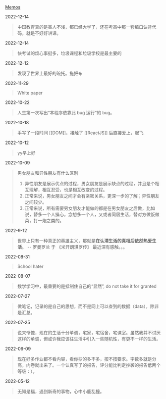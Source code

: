 [Memos](https://memos.ynchen.me/)

2022-12-14
> 中国教育真的是害人不浅，都已经大学了，还在考高中那一套编口诀背代码，就是不好好讲课。

2022-12-14
> 快考试的烦心事挺多，垃圾课程和垃圾学校是最主要的

2022-12-12
> 发现了世界上最好的碗托。拖把布

2022-11-29
> White paper 

2022-10-22	
> 人生第一次写出“本程序依靠此 bug 运行”的 bug。

2022-10-18
> 手写了一段时间 [[DOM]]，接触了 [[ReactJS]] 后直接爱上，起飞

2022-10-12
> yy早上好

2022-10-09
> 男女朋友和异性朋友有什么区别
> 1. 异性朋友是展示优点的过程，男女朋友是展示缺点的过程，并且是个相互理解，相互忍受，也是相互改变的过程。
> 2. 正常来说，男女朋友之间才会有亲密关系，更深一步的了解；异性朋友之间较少。
> 3. 正常来说，所有需要男女朋友才能做的都是在男女朋友之后做，比如说，替多一个人操心，念想多一个人，又或者同居生活，替对方做饭做菜，打一炮之类的。

2022-9-12
> 世界上只有一种真正的英雄主义，那就是**在认清生活的真相后依然热爱生活**。
> -- 罗曼罗兰 于 《米开朗琪罗传》
> 最近深有感触。。。

2022-08-31
> School hater

2022-08-07
> 数学学习中，最重要的是抵制住自己的“显然”, do not take it for granted

2022-07-27
> 做笔记，记录的是自己的思想，而不是网上可以查到的数据（data），除非是汇总。

2022-07-25
> 说来惭愧，现在的生活十分单调，宅家，宅宿舍，宅课室。虽然我并不讨厌这样的单调，但或许我应该往生活中引入一些随机性，有更不一样的生活。

2022-06-09
> 现在好多作业都不看内容，看你抄的多不多，按不按要求。字数多就是分高，内卷就出来了。一个认真写了的报告，评分能比判定抄袭的报告低两个等级：）。

2022-05-12
> 无知是福，遇到新奇的事物，心中小鹿乱撞。